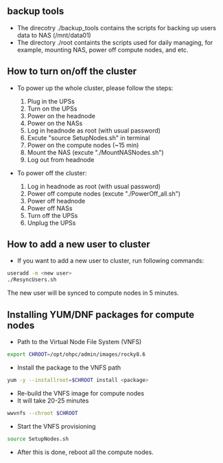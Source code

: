 ## backup tools
- The direcotry ./backup_tools contains the scripts for backing up users data to NAS (/mnt/data01)
- The directory ./root containts the scripts used for daily managing, for example, mounting NAS, power off compute nodes, and etc.

## How to turn on/off the cluster
- To power up the whole cluster, please follow the steps:
  1. Plug in the UPSs
  2. Turn on the UPSs
  3. Power on the headnode
  4. Power on the NASs
  5. Log in headnode as root (with usual password)
  6. Excute "source SetupNodes.sh" in terminal
  7. Power on the compute nodes (~15 min)
  8. Mount the NAS (excute "./MountNASNodes.sh")
  9. Log out from headnode

- To power off the cluster:
  1. Log in headnode as root (with usual password)
  2. Power off compute nodes (excute "./PowerOff_all.sh")
  3. Power off headnode
  4. Power off NASs
  5. Turn off the UPSs
  6. Unplug the UPSs

## How to add a new user to cluster
- If you want to add a new user to cluster, run following commands:
```sh
useradd -m <new user>
./ResyncUsers.sh
```
The new user will be synced to compute nodes in 5 minutes.

## Installing YUM/DNF packages for compute nodes
- Path to the Virtual Node File System (VNFS)
```sh
export CHROOT=/opt/ohpc/admin/images/rocky8.6
```

- Install the package to the VNFS path
```sh
yum -y --installroot=$CHROOT install <package>
```

- Re-build the VNFS image for compute nodes
- It will take 20-25 minutes
```sh
wwvnfs --chroot $CHROOT
```

- Start the VNFS provisioning
```sh
source SetupNodes.sh
```

- After this is done, reboot all the compute nodes.
